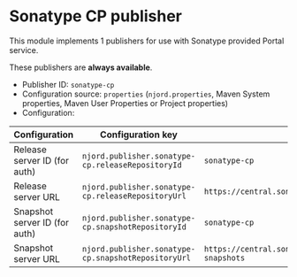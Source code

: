 # Sonatype CP publisher

This module implements 1 publishers for use with Sonatype provided Portal service.

These publishers are **always available**.

* Publisher ID: `sonatype-cp`
* Configuration source: `properties` (`njord.properties`, Maven System properties, Maven User Properties or Project properties)
* Configuration:

| Configuration                 | Configuration key                                   | Default value                                             |
|-------------------------------|-----------------------------------------------------|-----------------------------------------------------------|
| Release server ID (for auth)  | `njord.publisher.sonatype-cp.releaseRepositoryId`   | `sonatype-cp`                                             |
| Release server URL            | `njord.publisher.sonatype-cp.releaseRepositoryUrl`  | `https://central.sonatype.com/api/v1/publisher/upload`    |
| Snapshot server ID (for auth) | `njord.publisher.sonatype-cp.snapshotRepositoryId`  | `sonatype-cp`                                             |
| Snapshot server URL           | `njord.publisher.sonatype-cp.snapshotRepositoryUrl` | `https://central.sonatype.com/repository/maven-snapshots` |


